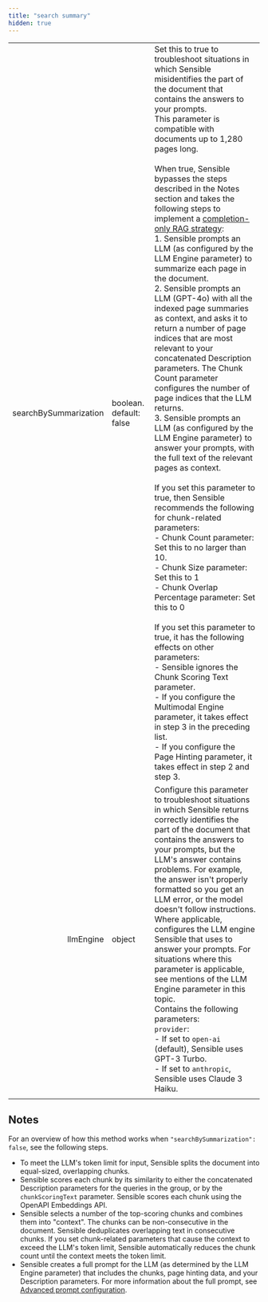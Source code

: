 ```yaml
---
title: "search summary"
hidden: true
---
```



|                       |                         |                                                              |
| --------------------: | ----------------------- | ------------------------------------------------------------ |
| searchBySummarization | boolean. default: false | Set this to true to troubleshoot situations in which Sensible misidentifies the part of the document that contains the answers to your prompts. <br/>This parameter is compatible with documents up to 1,280 pages long.<br/><br/>When true, Sensible bypasses the steps described in the Notes section and takes the following steps to implement a [completion-only RAG strategy](https://www.sensible.so/blog/embeddings-vs-completions-only-rag): <br/>1. Sensible prompts an LLM (as configured by the LLM Engine parameter) to summarize each page in the document. <br/> 2. Sensible prompts an LLM (GPT-4o) with all the indexed page summaries as context, and asks it to return a number of page indices that are most relevant to your concatenated Description parameters. The Chunk Count parameter configures the number of page indices that the LLM returns. <br/>3. Sensible prompts an LLM (as configured by the LLM Engine parameter) to answer your prompts, with the full text of the relevant pages as context.<br/><br/>If you set this parameter to true, then Sensible recommends the following for chunk-related parameters:<br/>- Chunk Count parameter: Set this to no larger than 10. <br/>-  Chunk Size parameter: Set this to 1<br/>- Chunk Overlap Percentage parameter: Set this to 0<br/><br/>If you set this parameter to true, it has the following effects on other parameters:<br/>- Sensible ignores the Chunk Scoring Text parameter.<br/>- If you configure the Multimodal Engine parameter, it takes effect in step 3 in the preceding list.<br/>- If you configure the Page Hinting parameter, it takes effect in step 2 and step 3.<br/> |
|             llmEngine | object                  | Configure this parameter to troubleshoot situations in which Sensible returns correctly identifies the part of the document that contains the answers to your prompts, but the LLM's answer contains problems. For example, the answer isn't properly formatted so you get an LLM error, or the model doesn't follow instructions.<br/>Where applicable, configures the LLM engine Sensible  that uses to answer your prompts. For situations where this parameter is applicable, see mentions of the LLM Engine parameter in this topic.  <br/>Contains the following parameters:<br/>`provider`:  <br/>- If set to `open-ai` (default), Sensible uses GPT-3 Turbo.  <br/> - If set to `anthropic`, Sensible uses Claude 3 Haiku. |
|                       |                         |                                                              |



## Notes

For an overview of how this method works when `"searchBySummarization": false`, see the following steps.   

- To meet the LLM's token limit for input, Sensible splits the document into equal-sized, overlapping chunks.
- Sensible scores each chunk by its similarity to either the concatenated Description parameters for the queries in the group, or by the `chunkScoringText` parameter. Sensible scores each chunk using the OpenAPI Embeddings API.
- Sensible selects a number of the top-scoring chunks and combines them into "context". The chunks can be non-consecutive in the document. Sensible deduplicates overlapping text in consecutive chunks. If you set chunk-related parameters that cause the context to exceed the LLM's token limit, Sensible automatically reduces the chunk count until the context meets the token limit.
- Sensible creates a full prompt for the LLM (as determined by the LLM Engine parameter) that includes the chunks, page hinting data, and your Description parameters. For more information about the full prompt, see [Advanced prompt configuration](doc:prompt).






